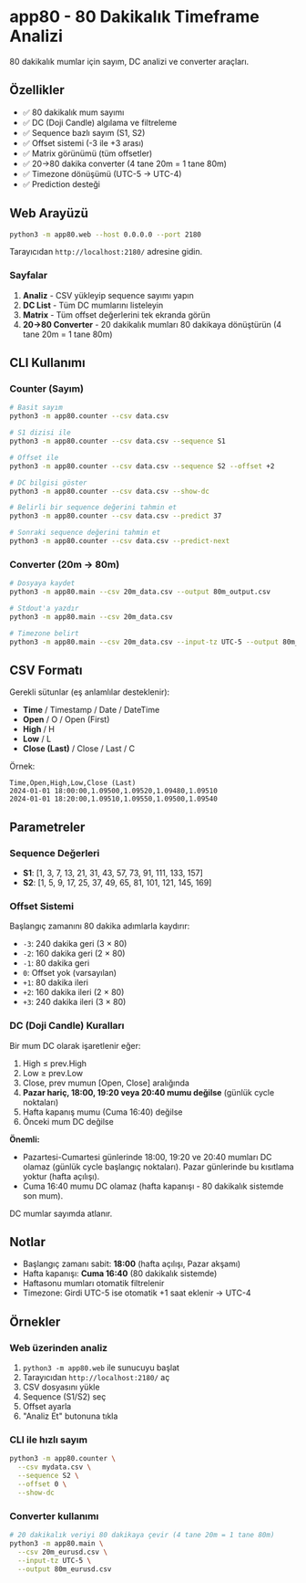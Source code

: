 # app80 - 80 Dakikalık Timeframe Analizi

80 dakikalık mumlar için sayım, DC analizi ve converter araçları.

## Özellikler

- ✅ 80 dakikalık mum sayımı
- ✅ DC (Doji Candle) algılama ve filtreleme
- ✅ Sequence bazlı sayım (S1, S2)
- ✅ Offset sistemi (-3 ile +3 arası)
- ✅ Matrix görünümü (tüm offsetler)
- ✅ 20→80 dakika converter (4 tane 20m = 1 tane 80m)
- ✅ Timezone dönüşümü (UTC-5 → UTC-4)
- ✅ Prediction desteği

## Web Arayüzü

```bash
python3 -m app80.web --host 0.0.0.0 --port 2180
```

Tarayıcıdan `http://localhost:2180/` adresine gidin.

### Sayfalar

1. **Analiz** - CSV yükleyip sequence sayımı yapın
2. **DC List** - Tüm DC mumlarını listeleyin
3. **Matrix** - Tüm offset değerlerini tek ekranda görün
4. **20→80 Converter** - 20 dakikalık mumları 80 dakikaya dönüştürün (4 tane 20m = 1 tane 80m)

## CLI Kullanımı

### Counter (Sayım)

```bash
# Basit sayım
python3 -m app80.counter --csv data.csv

# S1 dizisi ile
python3 -m app80.counter --csv data.csv --sequence S1

# Offset ile
python3 -m app80.counter --csv data.csv --sequence S2 --offset +2

# DC bilgisi göster
python3 -m app80.counter --csv data.csv --show-dc

# Belirli bir sequence değerini tahmin et
python3 -m app80.counter --csv data.csv --predict 37

# Sonraki sequence değerini tahmin et
python3 -m app80.counter --csv data.csv --predict-next
```

### Converter (20m → 80m)

```bash
# Dosyaya kaydet
python3 -m app80.main --csv 20m_data.csv --output 80m_output.csv

# Stdout'a yazdır
python3 -m app80.main --csv 20m_data.csv

# Timezone belirt
python3 -m app80.main --csv 20m_data.csv --input-tz UTC-5 --output 80m_data.csv
```

## CSV Formatı

Gerekli sütunlar (eş anlamlılar desteklenir):
- **Time** / Timestamp / Date / DateTime
- **Open** / O / Open (First)
- **High** / H
- **Low** / L
- **Close (Last)** / Close / Last / C

Örnek:
```csv
Time,Open,High,Low,Close (Last)
2024-01-01 18:00:00,1.09500,1.09520,1.09480,1.09510
2024-01-01 18:20:00,1.09510,1.09550,1.09500,1.09540
```

## Parametreler

### Sequence Değerleri
- **S1**: [1, 3, 7, 13, 21, 31, 43, 57, 73, 91, 111, 133, 157]
- **S2**: [1, 5, 9, 17, 25, 37, 49, 65, 81, 101, 121, 145, 169]

### Offset Sistemi
Başlangıç zamanını 80 dakika adımlarla kaydırır:
- `-3`: 240 dakika geri (3 × 80)
- `-2`: 160 dakika geri (2 × 80)
- `-1`: 80 dakika geri
- `0`: Offset yok (varsayılan)
- `+1`: 80 dakika ileri
- `+2`: 160 dakika ileri (2 × 80)
- `+3`: 240 dakika ileri (3 × 80)

### DC (Doji Candle) Kuralları

Bir mum DC olarak işaretlenir eğer:
1. High ≤ prev.High
2. Low ≥ prev.Low
3. Close, prev mumun [Open, Close] aralığında
4. **Pazar hariç, 18:00, 19:20 veya 20:40 mumu değilse** (günlük cycle noktaları)
5. Hafta kapanış mumu (Cuma 16:40) değilse
6. Önceki mum DC değilse

**Önemli:** 
- Pazartesi-Cumartesi günlerinde 18:00, 19:20 ve 20:40 mumları DC olamaz (günlük cycle başlangıç noktaları). Pazar günlerinde bu kısıtlama yoktur (hafta açılışı).
- Cuma 16:40 mumu DC olamaz (hafta kapanışı - 80 dakikalık sistemde son mum).

DC mumlar sayımda atlanır.

## Notlar

- Başlangıç zamanı sabit: **18:00** (hafta açılışı, Pazar akşamı)
- Hafta kapanışı: **Cuma 16:40** (80 dakikalık sistemde)
- Haftasonu mumları otomatik filtrelenir
- Timezone: Girdi UTC-5 ise otomatik +1 saat eklenir → UTC-4

## Örnekler

### Web üzerinden analiz
1. `python3 -m app80.web` ile sunucuyu başlat
2. Tarayıcıdan `http://localhost:2180/` aç
3. CSV dosyasını yükle
4. Sequence (S1/S2) seç
5. Offset ayarla
6. "Analiz Et" butonuna tıkla

### CLI ile hızlı sayım
```bash
python3 -m app80.counter \
  --csv mydata.csv \
  --sequence S2 \
  --offset 0 \
  --show-dc
```

### Converter kullanımı
```bash
# 20 dakikalık veriyi 80 dakikaya çevir (4 tane 20m = 1 tane 80m)
python3 -m app80.main \
  --csv 20m_eurusd.csv \
  --input-tz UTC-5 \
  --output 80m_eurusd.csv
```
